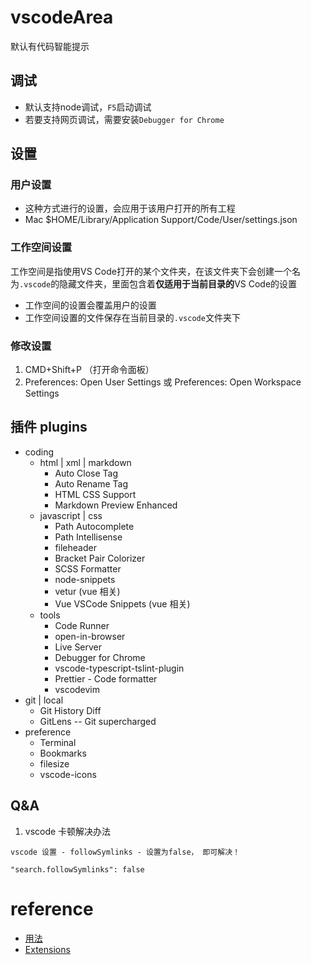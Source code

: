 # vscodeArea
默认有代码智能提示

## 调试
- 默认支持node调试，`F5`启动调试
- 若要支持网页调试，需要安装`Debugger for Chrome`

## 设置
### 用户设置
- 这种方式进行的设置，会应用于该用户打开的所有工程
- Mac $HOME/Library/Application Support/Code/User/settings.json
### 工作空间设置
工作空间是指使用VS Code打开的某个文件夹，在该文件夹下会创建一个名为`.vscode`的隐藏文件夹，里面包含着**仅适用于当前目录的**VS Code的设置
- 工作空间的设置会覆盖用户的设置
- 工作空间设置的文件保存在当前目录的`.vscode`文件夹下

### 修改设置
1. CMD+Shift+P （打开命令面板）
2. Preferences: Open User Settings 或 Preferences: Open Workspace Settings

## 插件 plugins
- coding
    - html | xml | markdown
        - Auto Close Tag
        - Auto Rename Tag
        - HTML CSS Support
        - Markdown Preview Enhanced
    - javascript | css
        - Path Autocomplete
        - Path Intellisense
        - fileheader
        - Bracket Pair Colorizer
        - SCSS Formatter
        - node-snippets
        - vetur (vue 相关)
        - Vue VSCode Snippets (vue 相关)
    - tools
        - Code Runner
        - open-in-browser
        - Live Server
        - Debugger for Chrome
        - vscode-typescript-tslint-plugin
        - Prettier - Code formatter
        - vscodevim
- git | local
    - Git History Diff
    - GitLens -- Git supercharged
- preference
    - Terminal
    - Bookmarks
    - filesize
    - vscode-icons

## Q&A
1. vscode 卡顿解决办法
```
vscode 设置 - followSymlinks - 设置为false， 即可解决！

"search.followSymlinks": false
```
# reference
- [用法](https://juejin.im/post/5b123ace6fb9a01e6f560a4b)
- [Extensions](https://marketplace.visualstudio.com/)

